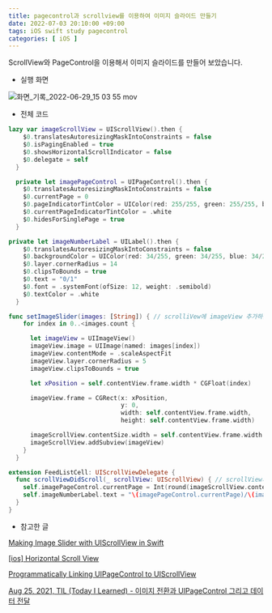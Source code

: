 ```yaml
---
title: pagecontrol과 scrollview를 이용하여 이미지 슬라이드 만들기
date: 2022-07-03 20:10:00 +09:00
tags: iOS swift study pagecontrol
categories: [ iOS ]
---
```


ScrollView와 PageControl을 이용해서 이미지 슬라이드를 만들어 보았습니다.

- 실행 화면

![화면_기록_2022-06-29_15 03 55 mov](https://user-images.githubusercontent.com/40792935/177043092-f6287609-a110-47ca-b489-cf5f7da7d0d7.gif)

- 전체 코드

```swift
lazy var imageScrollView = UIScrollView().then {
    $0.translatesAutoresizingMaskIntoConstraints = false
    $0.isPagingEnabled = true
    $0.showsHorizontalScrollIndicator = false
    $0.delegate = self
  }

  private let imagePageControl = UIPageControl().then {
    $0.translatesAutoresizingMaskIntoConstraints = false
    $0.currentPage = 0
    $0.pageIndicatorTintColor = UIColor(red: 255/255, green: 255/255, blue: 255/255, alpha: 0.5)
    $0.currentPageIndicatorTintColor = .white
    $0.hidesForSinglePage = true
  }

private let imageNumberLabel = UILabel().then {
    $0.translatesAutoresizingMaskIntoConstraints = false
    $0.backgroundColor = UIColor(red: 34/255, green: 34/255, blue: 34/255, alpha: 0.5)
    $0.layer.cornerRadius = 14
    $0.clipsToBounds = true
    $0.text = "0/1"
    $0.font = .systemFont(ofSize: 12, weight: .semibold)
    $0.textColor = .white
  }

func setImageSlider(images: [String]) { // scrolliVew에 imageView 추가하는 함수
    for index in 0..<images.count {

      let imageView = UIImageView()
      imageView.image = UIImage(named: images[index])
      imageView.contentMode = .scaleAspectFit
      imageView.layer.cornerRadius = 5
      imageView.clipsToBounds = true

      let xPosition = self.contentView.frame.width * CGFloat(index)

      imageView.frame = CGRect(x: xPosition,
                               y: 0,
                               width: self.contentView.frame.width,
                               height: self.contentView.frame.width)

      imageScrollView.contentSize.width = self.contentView.frame.width * CGFloat(index+1)
      imageScrollView.addSubview(imageView)
    }
  }

extension FeedListCell: UIScrollViewDelegate { 
  func scrollViewDidScroll(_ scrollView: UIScrollView) { // scrollView가 스와이프 될 때 발생 될 이벤트
    self.imagePageControl.currentPage = Int(round(imageScrollView.contentOffset.x / UIScreen.main.bounds.width))
    self.imageNumberLabel.text = "\(imagePageControl.currentPage)/\(imagePageControl.numberOfPages)"
  }
}
```

- 참고한 글

[Making Image Slider with UIScrollView in Swift](https://stackoverflow.com/questions/38835534/making-image-slider-with-uiscrollview-in-swift)

[[ios] Horizontal Scroll View](https://baked-corn.tistory.com/35)

[Programmatically Linking UIPageControl to UIScrollView](https://stackoverflow.com/questions/10198732/programmatically-linking-uipagecontrol-to-uiscrollview)

[Aug 25, 2021, TIL (Today I Learned) - 이미지 전환과 UIPageControl 그리고 데이터 전달](https://velog.io/@inwoodev/Aug-25-2021-TIL-Today-I-Learned-%EC%9D%B4%EB%AF%B8%EC%A7%80-%EC%A0%84%ED%99%98%EA%B3%BC-UIPageControl)
